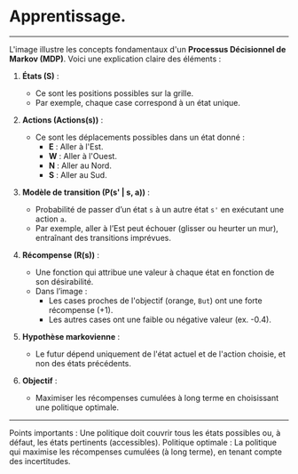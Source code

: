 # Apprentissage.
---

L'image illustre les concepts fondamentaux d'un **Processus Décisionnel de Markov (MDP)**. Voici une explication claire des éléments :

1. **États (S)** :  
   - Ce sont les positions possibles sur la grille.  
   - Par exemple, chaque case correspond à un état unique.

2. **Actions (Actions(s))** :  
   - Ce sont les déplacements possibles dans un état donné :  
     - **E** : Aller à l'Est.  
     - **W** : Aller à l'Ouest.  
     - **N** : Aller au Nord.  
     - **S** : Aller au Sud.

3. **Modèle de transition (P(s' | s, a))** :  
   - Probabilité de passer d’un état `s` à un autre état `s'` en exécutant une action `a`.  
   - Par exemple, aller à l’Est peut échouer (glisser ou heurter un mur), entraînant des transitions imprévues.

4. **Récompense (R(s))** :  
   - Une fonction qui attribue une valeur à chaque état en fonction de son désirabilité.  
   - Dans l’image :  
     - Les cases proches de l'objectif (orange, `But`) ont une forte récompense (+1).  
     - Les autres cases ont une faible ou négative valeur (ex. -0.4).

5. **Hypothèse markovienne** :  
   - Le futur dépend uniquement de l'état actuel et de l'action choisie, et non des états précédents.

6. **Objectif** :  
   - Maximiser les récompenses cumulées à long terme en choisissant une politique optimale.

---

Points importants :
Une politique doit couvrir tous les états possibles ou, à défaut, les états pertinents (accessibles).
Politique optimale : La politique qui maximise les récompenses cumulées (à long terme), en tenant compte des incertitudes.
